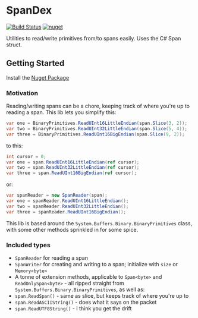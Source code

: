 # SpanDex

[![Build Status](https://travis-ci.org/jonorogers/SpanDex.svg?branch=master)](https://travis-ci.org/jonorogers/SpanDex)   [![nuget](https://img.shields.io/nuget/v/SpanDex.svg)](https://www.nuget.org/packages/SpanDex/)

Utilities to read/write primitives from/to spans easily. Uses the C# Span struct.

## Getting Started

Install the [Nuget Package](https://www.nuget.org/packages/SpanDex)

### Motivation

Reading/writing spans can be a chore, keeping track of where you're up to reading a span. This lib lets you simplify this:

```cs
var one = BinaryPrimitives.ReadUInt16LittleEndian(span.Slice(3, 2));
var two = BinaryPrimitives.ReadUInt32LittleEndian(span.Slice(5, 4));
var three = BinaryPrimitives.ReadUInt16BigEndian(span.Slice(9, 2));
```

to this:

```cs
int cursor = 0;
var one = span.ReadUInt16LittleEndian(ref cursor);
var two = span.ReadUInt32LittleEndian(ref cursor);
var three = span.ReadUInt16BigEndian(ref cursor);
```

or:

```cs
var spanReader = new SpanReader(span);
var one = spanReader.ReadUInt16LittleEndian();
var two = spanReader.ReadUInt32LittleEndian();
var three = spanReader.ReadUInt16BigEndian();
```

This lib is based around the `System.Buffers.Binary.BinaryPrimitives` class, with some other methods sprinkled in for some spice.

### Included types

- `SpanReader` for reading a span
- `SpanWriter` for creating and writing to a span; initialize with `size` or `Memory<byte>`
- A tonne of extension methods, applicable to `Span<byte>` and `ReadOnlySpan<byte>` - all ripped straight from `System.Buffers.Binary.BinaryPrimitives`, as well as:
- `span.ReadSpan()` - same as slice, but keeps track of where you're up to
- `span.ReadASCIIString()` - does what it says on the packet
- `span.ReadUTF8String()` - I think you get the drift

